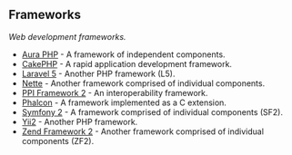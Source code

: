 ## Frameworks
*Web development frameworks.*
* [Aura PHP](http://auraphp.com/) - A framework of independent components.
* [CakePHP](http://cakephp.org/) - A rapid application development framework.
* [Laravel 5](http://laravel.com/) - Another PHP framework (L5).
* [Nette](http://nette.org) - Another framework comprised of individual components.
* [PPI Framework 2](http://www.ppi.io) - An interoperability framework.
* [Phalcon](http://phalconphp.com/en/) - A framework implemented as a C extension.
* [Symfony 2](http://symfony.com/) - A framework comprised of individual components (SF2).
* [Yii2](https://github.com/yiisoft/yii2/) - Another PHP framework.
* [Zend Framework 2](http://framework.zend.com) - Another framework comprised of individual components (ZF2).
